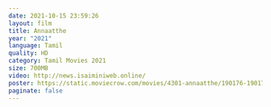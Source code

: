 ```yaml
---
date: 2021-10-15 23:59:26
layout: film
title: Annaatthe
year: "2021"
language: Tamil
quality: HD
category: Tamil Movies 2021
size: 700MB
video: http://news.isaiminiweb.online/
poster: https://static.moviecrow.com/movies/4301-annaatthe/190176-190174-189343-E-5-qeMXEAAIZne-px144.jpg
paginate: false
---
```

